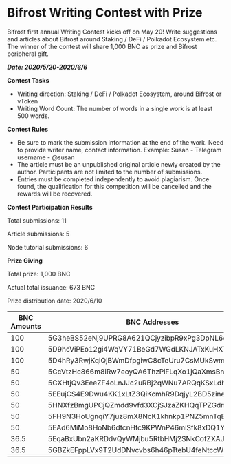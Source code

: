 # Bifrost Writing Contest with Prize
Bifrost first annual Writing Contest kicks off on May 20! Write suggestions and articles about Bifrost around Staking / DeFi / Polkadot Ecosystem etc. The winner of the contest will share 1,000 BNC as prize and Bifrost peripheral gift.

***Date: 2020/5/20-2020/6/6***

**Contest Tasks**
- Writing direction: Staking / DeFi / Polkadot Ecosystem, around Bifrost or vToken
- Writing Word Count: The number of words in a single work is at least 500 words.


**Contest Rules**
- Be sure to mark the submission information at the end of the work. Need to provide writer name, contact information. Example: Susan - Telegram username - @susan
- The article must be an unpublished original article newly created by the author. Participants are not limited to the number of submissions.
- Entries must be completed independently to avoid plagiarism. Once found, the qualification for this competition will be cancelled and the rewards will be recovered.

**Contest Participation Results**

Total submissions: 11

Article submissions: 5

Node tutorial submissions: 6

**Prize Giving**

Total prize: 1,000 BNC

Actual total issuance: 673 BNC

Prize distribution date: 2020/6/10

| BNC Amounts | BNC Addresses                                    |
| ----------- | ------------------------------------------------ |
| 100         | 5G3heBS52eNj9UPRG8A621QCjyzibpR9xPg3DpNL6dGY43sr |
| 100         | 5D9hcViPEo12gi4WqVY71BeGd7WGdLKNJATxKuHXYs7hnqjy |
| 100         | 5D4hRy3RwjKqiQjBWmDfpgiwC8cTeUru7CsMUkSwmTusbPRp |
| 50          | 5CcVtzHc866m8iRw7eoyQA6ThzPiFLqXo1jQaXmsBnbYKAvK |
| 50          | 5CXHtjQv3EeeZF4oLnJJc2uRBj2qWNu7ARQqKSxLdhAqag6G |
| 50          | 5EEujCS4E9Dwu4KK1xLtZ3QiKcmhR9DqjyL2BD5zinemr3NF |
| 50          | 5HNXfzBmgUPCjQZmdd9vfd3XCjSJzaZKHQqTPZGdnu5XC7uw |
| 50          | 5FH9N3HoUgnqiY7juz8mX8NcK1khnkp1PNZ5mnTqENZeenC2 |
| 50          | 5EAd6MiMo8HoNb6dtcnHtc9KPWnP46miSfk8xDQ1YrgWQ92t |
| 36.5        | 5EqaBxUbn2aKRDdvQyWMjbu5RtbHMj2SNkCofZXAJ1AoEbXJ |
| 36.5        | 5GBZkEFppLVx9T2UdDNvcvbs6h46pTtebU4feNtccWyNGsvt |